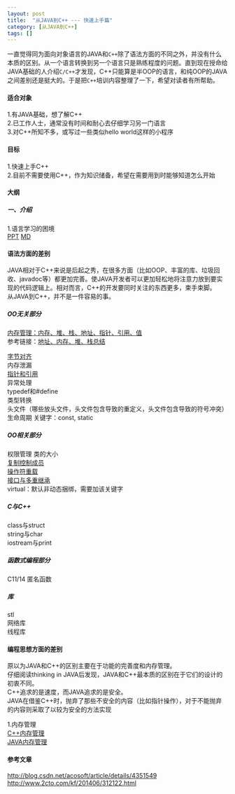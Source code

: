 ```yaml
---
layout: post
title:  "从JAVA到C++ --- 快速上手篇"
category: [从JAVA到C++]
tags: []
---
```


一直觉得同为面向对象语言的JAVA和`C++`除了语法方面的不同之外，并没有什么本质的区别。从一个语言转换到另一个语言只是熟练程度的问题。直到现在授命给JAVA基础的人介绍`C/C++`才发现，C++只能算是半OOP的语言，和纯OOP的JAVA之间差别还是挺大的。于是把`C++`培训内容整理了一下，希望对读者有所帮助。   

<!-- more -->

#### 适合对象  
1.有JAVA基础，想了解C++  
2.已工作人士，通常没有时间和耐心去仔细学习另一门语言  
3.对C++所知不多，或写过一些类似hello world这样的小程序  

#### 目标
1.快速上手C++  
2.目前不需要使用C++，作为知识储备，希望在需要用到时能够知道怎么开始  

#### 大纲
##### 一、介绍
1.语言学习的困境  
[PPT]()
[MD]()
#### 语法方面的差别

JAVA相对于C++来说是后起之秀，在很多方面（比如OOP、丰富的库、垃圾回收、javadoc等）都更加完善。使JAVA开发者可以更加轻松地将注意力放到要实现的代码逻辑上。相对而言，C++的开发要同时关注的东西更多，束手束脚。  
从JAVA到C++，并不是一件容易的事。  

##### OO无关部分

[内存管理：内存、堆、栈、地址、指针、引用、值](http://windmissing.github.io/%E4%BB%8Ejava%E5%88%B0c++/2017-03/java-to-cpp-on-memory.html)  
参考链接：[地址、内存、堆、栈总结](http://windmissing.github.io/%E7%BC%96%E7%A8%8B%E8%AF%AD%E8%A8%80/2012-01/address-memory-heap-stack.html)  
  
[字节对齐]()  
内存泄漏  
[指针和引用](http://windmissing.github.io/%E7%BC%96%E7%A8%8B%E8%AF%AD%E8%A8%80/2012-01/porinter-and-reference-in-cpp.html)  
异常处理  
typedef和#define  
类型转换  
头文件（哪些放头文件，头文件包含导致的重定义，头文件包含导致的符号冲突）  
生命周期
关键字：const, static

##### OO相关部分

权限管理
类的大小  
[复制控制成员](http://windmissing.github.io/%E7%BC%96%E7%A8%8B%E8%AF%AD%E8%A8%80/2012-01/copy-control-members-summerize.html)  
[操作符重载](http://windmissing.github.io/%E7%BC%96%E7%A8%8B%E8%AF%AD%E8%A8%80/2012-01/operator-overloading-in-cpp.html)  
[接口与多重继承](http://windmissing.github.io/%E7%BC%96%E7%A8%8B%E8%AF%AD%E8%A8%80/2015-12/supperclass-inheritance.html)  
virtual：默认非动态捆绑，需要加该关键字  

##### C与C++

class与struct  
string与char  
iostream与print

##### 函数式编程部分

C11/14
匿名函数

##### 库

stl  
网络库  
线程库  

#### 编程思想方面的差别

原以为JAVA和C++的区别主要在于功能的完善度和内存管理。  
仔细阅读thinking in JAVA后发现，JAVA和C++最本质的区别在于它们的设计的初衷不同。  
C++追求的是速度，而JAVA追求的是安全。  
JAVA在借鉴C++时，抛弃了那些不安全的内容（比如指针操作），对于不能抛弃的内容则采取了以较为安全的方法实现

1.内存管理  
[C++内存管理](http://windmissing.github.io/%E4%BB%8Ejava%E5%88%B0c++/2017-03/java-to-cpp-on-memory.html)  
[JAVA内存管理]()

#### 参考文章

http://blog.csdn.net/acosoft/article/details/4351549  
http://www.2cto.com/kf/201406/312122.html